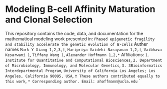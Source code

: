 # Modeling B-cell Affinity Maturation and Clonal Selection
This repository contains the code, data, and documentation for the mathematical modeling work presented in:
`Phased epigenetic fragility and stability accelerate the genetic evolution of B-cells`
Auther names `Mark Y Xiang 1,2,3,†`, `Haripriya Vaidehi Narayanan 1,2,†`, `Vaibhava Kesarwani 1`, `Tiffany Wang 1`, `Alexander Hoffmann 1,2,*`
Affiliations: `1. Institute for Quantitative and Computational Biosciences`, `2. Department of Microbiology, Immunology, and Molecular Genetics`, `3. 3Bioinformatics Interdepartmental Program`, `University of California Los Angeles; Los Angeles, California 90095, USA`, `† These authors contributed equally to this work`, `* Corresponding author. Email: ahoffmann@ucla.edu`
`









